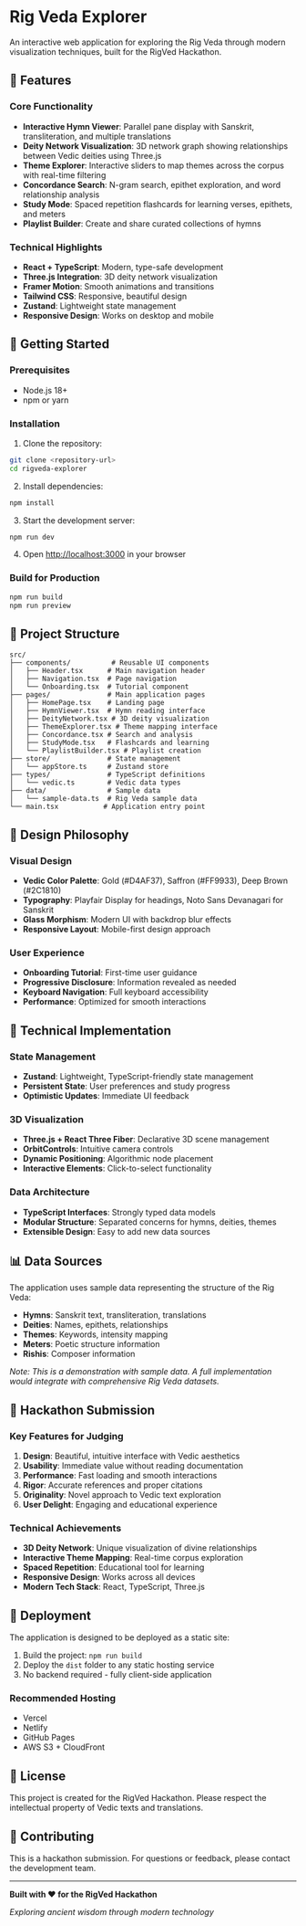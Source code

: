 # Rig Veda Explorer

An interactive web application for exploring the Rig Veda through modern visualization techniques, built for the RigVed Hackathon.

## 🎯 Features

### Core Functionality
- **Interactive Hymn Viewer**: Parallel pane display with Sanskrit, transliteration, and multiple translations
- **Deity Network Visualization**: 3D network graph showing relationships between Vedic deities using Three.js
- **Theme Explorer**: Interactive sliders to map themes across the corpus with real-time filtering
- **Concordance Search**: N-gram search, epithet exploration, and word relationship analysis
- **Study Mode**: Spaced repetition flashcards for learning verses, epithets, and meters
- **Playlist Builder**: Create and share curated collections of hymns

### Technical Highlights
- **React + TypeScript**: Modern, type-safe development
- **Three.js Integration**: 3D deity network visualization
- **Framer Motion**: Smooth animations and transitions
- **Tailwind CSS**: Responsive, beautiful design
- **Zustand**: Lightweight state management
- **Responsive Design**: Works on desktop and mobile

## 🚀 Getting Started

### Prerequisites
- Node.js 18+ 
- npm or yarn

### Installation

1. Clone the repository:
```bash
git clone <repository-url>
cd rigveda-explorer
```

2. Install dependencies:
```bash
npm install
```

3. Start the development server:
```bash
npm run dev
```

4. Open [http://localhost:3000](http://localhost:3000) in your browser

### Build for Production

```bash
npm run build
npm run preview
```

## 📁 Project Structure

```
src/
├── components/          # Reusable UI components
│   ├── Header.tsx      # Main navigation header
│   ├── Navigation.tsx  # Page navigation
│   └── Onboarding.tsx  # Tutorial component
├── pages/              # Main application pages
│   ├── HomePage.tsx    # Landing page
│   ├── HymnViewer.tsx  # Hymn reading interface
│   ├── DeityNetwork.tsx # 3D deity visualization
│   ├── ThemeExplorer.tsx # Theme mapping interface
│   ├── Concordance.tsx # Search and analysis
│   ├── StudyMode.tsx   # Flashcards and learning
│   └── PlaylistBuilder.tsx # Playlist creation
├── store/              # State management
│   └── appStore.ts     # Zustand store
├── types/              # TypeScript definitions
│   └── vedic.ts        # Vedic data types
├── data/               # Sample data
│   └── sample-data.ts  # Rig Veda sample data
└── main.tsx           # Application entry point
```

## 🎨 Design Philosophy

### Visual Design
- **Vedic Color Palette**: Gold (#D4AF37), Saffron (#FF9933), Deep Brown (#2C1810)
- **Typography**: Playfair Display for headings, Noto Sans Devanagari for Sanskrit
- **Glass Morphism**: Modern UI with backdrop blur effects
- **Responsive Layout**: Mobile-first design approach

### User Experience
- **Onboarding Tutorial**: First-time user guidance
- **Progressive Disclosure**: Information revealed as needed
- **Keyboard Navigation**: Full keyboard accessibility
- **Performance**: Optimized for smooth interactions

## 🔧 Technical Implementation

### State Management
- **Zustand**: Lightweight, TypeScript-friendly state management
- **Persistent State**: User preferences and study progress
- **Optimistic Updates**: Immediate UI feedback

### 3D Visualization
- **Three.js + React Three Fiber**: Declarative 3D scene management
- **OrbitControls**: Intuitive camera controls
- **Dynamic Positioning**: Algorithmic node placement
- **Interactive Elements**: Click-to-select functionality

### Data Architecture
- **TypeScript Interfaces**: Strongly typed data models
- **Modular Structure**: Separated concerns for hymns, deities, themes
- **Extensible Design**: Easy to add new data sources

## 📊 Data Sources

The application uses sample data representing the structure of the Rig Veda:
- **Hymns**: Sanskrit text, transliteration, translations
- **Deities**: Names, epithets, relationships
- **Themes**: Keywords, intensity mapping
- **Meters**: Poetic structure information
- **Rishis**: Composer information

*Note: This is a demonstration with sample data. A full implementation would integrate with comprehensive Rig Veda datasets.*

## 🎯 Hackathon Submission

### Key Features for Judging
1. **Design**: Beautiful, intuitive interface with Vedic aesthetics
2. **Usability**: Immediate value without reading documentation
3. **Performance**: Fast loading and smooth interactions
4. **Rigor**: Accurate references and proper citations
5. **Originality**: Novel approach to Vedic text exploration
6. **User Delight**: Engaging and educational experience

### Technical Achievements
- **3D Deity Network**: Unique visualization of divine relationships
- **Interactive Theme Mapping**: Real-time corpus exploration
- **Spaced Repetition**: Educational tool for learning
- **Responsive Design**: Works across all devices
- **Modern Tech Stack**: React, TypeScript, Three.js

## 🚀 Deployment

The application is designed to be deployed as a static site:

1. Build the project: `npm run build`
2. Deploy the `dist` folder to any static hosting service
3. No backend required - fully client-side application

### Recommended Hosting
- Vercel
- Netlify
- GitHub Pages
- AWS S3 + CloudFront

## 📝 License

This project is created for the RigVed Hackathon. Please respect the intellectual property of Vedic texts and translations.

## 🤝 Contributing

This is a hackathon submission. For questions or feedback, please contact the development team.

---

**Built with ❤️ for the RigVed Hackathon**

*Exploring ancient wisdom through modern technology*
